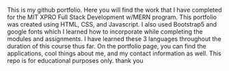 This is my github portfolio. Here you will find the work that I have completed for the MIT XPRO Full Stack Development w/MERN program. This portfolio was created using HTML, CSS, and Javascript. I also used Bootstrap5 and google fonts which I learned how to incorporate while completing the modules and assignments. I have learned these 3 languages throughout the duration of this course thus far. On the portfolio page, you can find the applications, cool things about me, and my contact information as well. This repo is for educational purposes only. thank you
